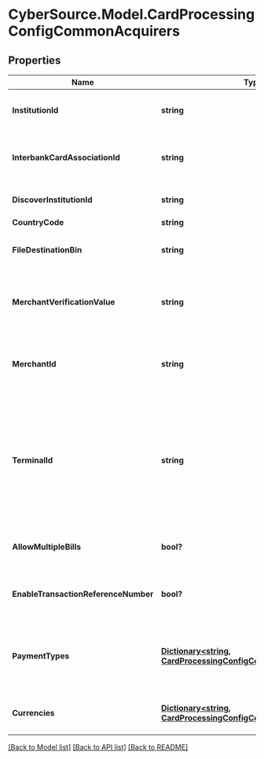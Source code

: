 # CyberSource.Model.CardProcessingConfigCommonAcquirers
## Properties

Name | Type | Description | Notes
------------ | ------------- | ------------- | -------------
**InstitutionId** | **string** | Identifier of the acquirer. This number is usually assigned by Visa. | [optional] 
**InterbankCardAssociationId** | **string** | Number assigned by MasterCard to banks to identify the member in transactions. | [optional] 
**DiscoverInstitutionId** | **string** | Assigned by Discover to identify the acquirer. | [optional] 
**CountryCode** | **string** | ISO 4217 format. | [optional] 
**FileDestinationBin** | **string** | The BIN to which this capturefile is sent. This field must contain a valid BIN. | [optional] 
**MerchantVerificationValue** | **string** | Identify merchants that participate in Select Merchant Fee (SMF) programs. Unique to the merchant. | [optional] 
**MerchantId** | **string** | Merchant ID assigned by an acquirer or a processor. Should not be overriden by any other party. | [optional] 
**TerminalId** | **string** | The &#39;Terminal Id&#39; aka TID, is an identifier used for with your payments processor. Depending on the processor and payment acceptance type this may also be the default Terminal ID used for Card Present and Virtual Terminal transactions.  | [optional] 
**AllowMultipleBills** | **bool?** | Allows multiple captures for a single authorization transaction.  | [optional] 
**EnableTransactionReferenceNumber** | **bool?** | To enable merchant to send in transaction reference number (unique reconciliation ID). | [optional] 
**PaymentTypes** | [**Dictionary&lt;string, CardProcessingConfigCommonPaymentTypes&gt;**](CardProcessingConfigCommonPaymentTypes.md) | Valid values are: * VISA * MASTERCARD * AMERICAN_EXPRESS * CUP * EFTPOS * DINERS_CLUB * DISCOVER * JCB  | [optional] 
**Currencies** | [**Dictionary&lt;string, CardProcessingConfigCommonCurrencies&gt;**](CardProcessingConfigCommonCurrencies.md) | Three-character [ISO 4217 ALPHA-3 Standard Currency Codes.](http://apps.cybersource.com/library/documentation/sbc/quickref/currencies.pdf) | [optional] 

[[Back to Model list]](../README.md#documentation-for-models) [[Back to API list]](../README.md#documentation-for-api-endpoints) [[Back to README]](../README.md)


